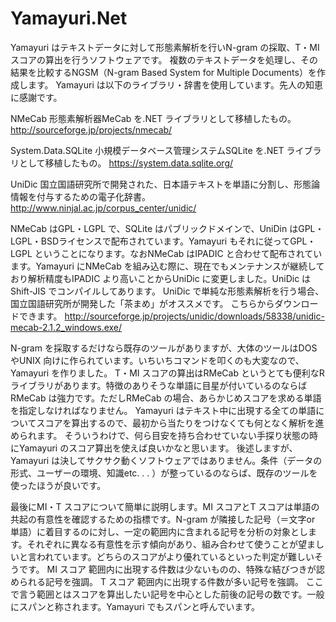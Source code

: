 Yamayuri.Net
============
Yamayuri はテキストデータに対して形態素解析を行いN-gram の採取、T・MI スコアの算出を行うソフトウェアです。
複数のテキストデータを処理し、その結果を比較するNGSM（N-gram Based System for Multiple Documents）を作成します。
Yamayuri は以下のライブラリ・辞書を使用しています。先人の知恵に感謝です。

NMeCab 形態素解析器MeCab を.NET ライブラリとして移植したもの。
http://sourceforge.jp/projects/nmecab/

System.Data.SQLite 小規模データベース管理システムSQLite を.NET ライブラリとして移植したもの。
https://system.data.sqlite.org/

UniDic 国立国語研究所で開発された、日本語テキストを単語に分割し、形態論情報を付与するための電子化辞書。
http://www.ninjal.ac.jp/corpus_center/unidic/

NMeCab はGPL・LGPL で、SQLite はパブリックドメインで、UniDin はGPL・LGPL・BSDライセンスで配布されています。Yamayuri もそれに従ってGPL・LGPL ということになります。なおNMeCab はIPADIC と合わせて配布されています。Yamayuri にNMeCab を組み込む際に、現在でもメンテナンスが継続しており解析精度もIPADIC より高いことからUniDic に変更しました。UniDic はShift-JIS でコンパイルしてあります。
UniDic で単純な形態素解析を行う場合、国立国語研究所が開発した「茶まめ」がオススメです。
こちらからダウンロードできます。
http://sourceforge.jp/projects/unidic/downloads/58338/unidic-mecab-2.1.2_windows.exe/

N-gram を採取するだけなら既存のツールがありますが、大体のツールはDOS やUNIX 向けに作られています。いちいちコマンドを叩くのも大変なので、Yamayuri を作りました。
T・MI スコアの算出はRMeCab というとても便利なR ライブラリがあります。特徴のありそうな単語に目星が付いているのならばRMeCab は強力です。ただしRMeCab の場合、あらかじめスコアを求める単語を指定しなければなりません。
Yamayuri はテキスト中に出現する全ての単語についてスコアを算出するので、最初から当たりをつけなくても何となく解析を進められます。
そういうわけで、何ら目安を持ち合わせていない手探り状態の時にYamayuri のスコア算出を使えば良いかなと思います。
後述しますが、Yamayuri は決してサクサク動くソフトウェアではありません。条件（データの形式、ユーザーの環境、知識etc. . . ）が整っているのならば、既存のツールを使ったほうが良いです。

最後にMI・T スコアについて簡単に説明します。MI スコアとT スコアは単語の共起の有意性を確認するための指標です。N-gram が隣接した記号（＝文字or 単語）に着目するのに対し、一定の範囲内に含まれる記号を分析の対象とします。それぞれに異なる有意性を示す傾向があり、組み合わせて使うことが望ましいと言われています。どちらのスコアがより優れているといった判定が難しいそうです。
MI スコア  範囲内に出現する件数は少ないものの、特殊な結びつきが認められる記号を強調。
T スコア   範囲内に出現する件数が多い記号を強調。
ここで言う範囲とはスコアを算出したい記号を中心とした前後の記号の数です。一般にスパンと称されます。Yamayuri でもスパンと呼んでいます。
